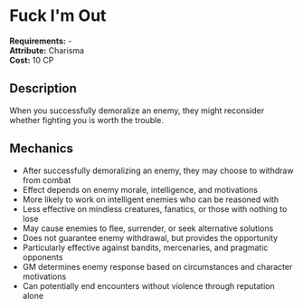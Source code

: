 # Fuck I'm Out

**Requirements:** -  
**Attribute:** Charisma  
**Cost:** 10 CP  

## Description
When you successfully demoralize an enemy, they might reconsider whether fighting you is worth the trouble.

## Mechanics
- After successfully demoralizing an enemy, they may choose to withdraw from combat
- Effect depends on enemy morale, intelligence, and motivations
- More likely to work on intelligent enemies who can be reasoned with
- Less effective on mindless creatures, fanatics, or those with nothing to lose
- May cause enemies to flee, surrender, or seek alternative solutions
- Does not guarantee enemy withdrawal, but provides the opportunity
- Particularly effective against bandits, mercenaries, and pragmatic opponents
- GM determines enemy response based on circumstances and character motivations
- Can potentially end encounters without violence through reputation alone
